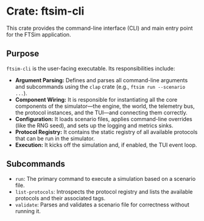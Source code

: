 # Crate: ftsim-cli

This crate provides the command-line interface (CLI) and main entry point for the FTSim application.

## Purpose

`ftsim-cli` is the user-facing executable. Its responsibilities include:

-   **Argument Parsing:** Defines and parses all command-line arguments and subcommands using the `clap` crate (e.g., `ftsim run --scenario ...`).
-   **Component Wiring:** It is responsible for instantiating all the core components of the simulator—the engine, the world, the telemetry bus, the protocol instances, and the TUI—and connecting them correctly.
-   **Configuration:** It loads scenario files, applies command-line overrides (like the RNG seed), and sets up the logging and metrics sinks.
-   **Protocol Registry:** It contains the static registry of all available protocols that can be run in the simulator.
-   **Execution:** It kicks off the simulation and, if enabled, the TUI event loop.

## Subcommands

-   `run`: The primary command to execute a simulation based on a scenario file.
-   `list-protocols`: Introspects the protocol registry and lists the available protocols and their associated tags.
-   `validate`: Parses and validates a scenario file for correctness without running it.
